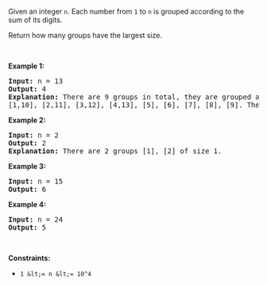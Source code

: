 Given an integer&nbsp;`` n ``.&nbsp;Each number from `` 1 `` to `` n `` is grouped according to the sum of its digits.&nbsp;

Return&nbsp;how many groups have the largest size.

&nbsp;

__Example 1:__

<pre>
<strong>Input:</strong> n = 13
<strong>Output:</strong> 4
<strong>Explanation:</strong> There are 9 groups in total, they are grouped according sum of its digits of numbers from 1 to 13:
[1,10], [2,11], [3,12], [4,13], [5], [6], [7], [8], [9]. There are 4 groups with largest size.
</pre>

__Example 2:__

<pre>
<strong>Input:</strong> n = 2
<strong>Output:</strong> 2
<strong>Explanation:</strong> There are 2 groups [1], [2] of size 1.
</pre>

__Example 3:__

<pre>
<strong>Input:</strong> n = 15
<strong>Output:</strong> 6
</pre>

__Example 4:__

<pre>
<strong>Input:</strong> n = 24
<strong>Output:</strong> 5
</pre>

&nbsp;

__Constraints:__

*   `` 1 &lt;= n &lt;= 10^4 ``